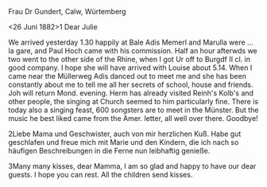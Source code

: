Frau Dr Gundert, Calw, Würtemberg

 <26 Juni 1882>1
Dear Julie

We arrived yesterday 1.30 happily at Bale Adis Memerl and Marulla were … la gare, and Paul Hoch came with his commission. Half an hour afterwds we two went to the other side of the Rhine, when I got Ur off to Burgdf II cl. in good company. I hope she will have arrived with Louise about 5.14. When I came near the Müllerweg Adis danced out to meet me and she has been constantly about me to tell me all her secrets of school, house and friends. Joh will return Mond. evening. Herm has already visited Reinh's Kolb's and other people, the singing at Church seemed to him particularly fine. There is today also a singing feast, 600 songsters are to meet in the Münster. But the music he best liked came from the Amer. letter, all well over there. Goodbye!


2Liebe Mama und Geschwister, auch von mir herzlichen Kuß. Habe gut geschlafen und freue mich mit Marie und den Kindern, die ich nach so häufigen Beschreibungen in die Ferne nun leibhaftig genieße.


3Many many kisses, dear Mamma, I am so glad and happy to have our dear guests. I hope you can rest. All the children send kisses.
